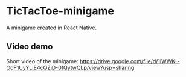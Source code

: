 # TicTacToe-minigame
A minigame created in React Native.

## Video demo
Short video of the minigame: https://drive.google.com/file/d/1iWWK--OdF1UyYLIE4cQZjD-0fQytwQLp/view?usp=sharing
